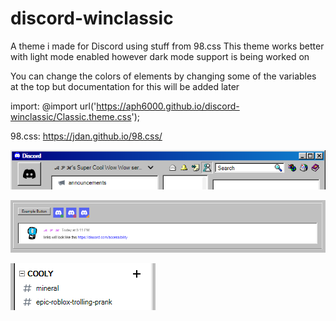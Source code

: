 # discord-winclassic
A theme i made for Discord using stuff from 98.css
This theme works better with light mode enabled however dark mode support is being worked on

You can change the colors of elements by changing some of the variables at the top but documentation for this will be added later

import: @import url('https://aph6000.github.io/discord-winclassic/Classic.theme.css');

98.css: https://jdan.github.io/98.css/

<p align="left"><img src="sc/toolbar.PNG"></p>
<p align="left"><img src="sc/other.PNG"></p>
<p align="left"><img src="sc/channels.PNG"></p>
